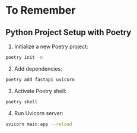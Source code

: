 # To Remember

## Python Project Setup with Poetry

1. Initialize a new Poetry project:

```bash
poetry init -n
```

2. Add dependencies:

```bash
poetry add fastapi uvicorn
```

3. Activate Poetry shell:

```bash
poetry shell
```

4. Run Uvicorn server:

```bash
uvicorn main:app --reload
```
